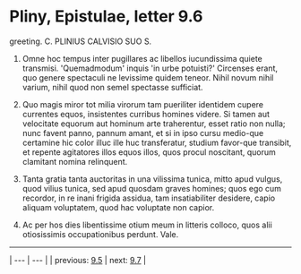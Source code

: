 # Pliny, Epistulae, letter 9.6

greeting. C. PLINIUS CALVISIO SUO S.



1. Omne hoc tempus inter pugillares ac libellos iucundissima quiete transmisi. 'Quemadmodum' inquis 'in urbe potuisti?' Circenses erant, quo genere spectaculi ne levissime quidem teneor. Nihil novum nihil varium, nihil quod non semel spectasse sufficiat.



2. Quo magis miror tot milia virorum tam pueriliter identidem cupere currentes equos, insistentes curribus homines videre. Si tamen aut velocitate equorum aut hominum arte traherentur, esset ratio non nulla; nunc favent panno, pannum amant, et si in ipso cursu medio-que certamine hic color illuc ille huc transferatur, studium favor-que transibit, et repente agitatores illos equos illos, quos procul noscitant, quorum clamitant nomina relinquent.



3. Tanta gratia tanta auctoritas in una vilissima tunica, mitto apud vulgus, quod vilius tunica, sed apud quosdam graves homines; quos ego cum recordor, in re inani frigida assidua, tam insatiabiliter desidere, capio aliquam voluptatem, quod hac voluptate non capior.



4. Ac per hos dies libentissime otium meum in litteris colloco, quos alii otiosissimis occupationibus perdunt. Vale.



---

| --- | --- |
| previous: [9.5](../9.5/) | next: [9.7](../9.7/) |